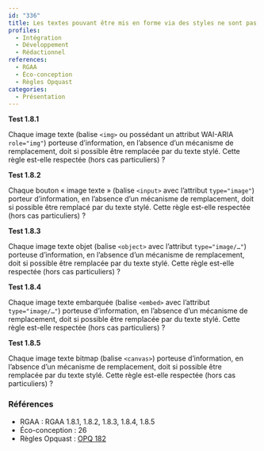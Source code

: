 ```yaml
---
id: "336"
title: Les textes pouvant être mis en forme via des styles ne sont pas remplacés par des images
profiles:
  - Intégration
  - Développement
  - Rédactionnel
references:
  - RGAA
  - Éco-conception
  - Règles Opquast
categories:
  - Présentation
---
```


**Test 1.8.1**

Chaque image texte (balise `<img>` ou possédant un attribut WAI-ARIA `role="img"`) porteuse d’information, en l’absence d’un mécanisme de remplacement, doit si possible être remplacée par du texte stylé. Cette règle est-elle respectée (hors cas particuliers) ?

**Test 1.8.2**

Chaque bouton « image texte » (balise `<input>` avec l’attribut `type="image"`) porteur d’information, en l’absence d’un mécanisme de remplacement, doit si possible être remplacé par du texte stylé. Cette règle est-elle respectée (hors cas particuliers) ?

**Test 1.8.3**

Chaque image texte objet (balise `<object>` avec l’attribut `type="image/…"`) porteuse d’information, en l’absence d’un mécanisme de remplacement, doit si possible être remplacée par du texte stylé. Cette règle est-elle respectée (hors cas particuliers) ?

**Test 1.8.4**

Chaque image texte embarquée (balise `<embed>` avec l’attribut `type="image/…"`) porteuse d’information, en l’absence d’un mécanisme de remplacement, doit si possible être remplacée par du texte stylé. Cette règle est-elle respectée (hors cas particuliers) ?

**Test 1.8.5**

Chaque image texte bitmap (balise `<canvas>`) porteuse d’information, en l’absence d’un mécanisme de remplacement, doit si possible être remplacée par du texte stylé. Cette règle est-elle respectée (hors cas particuliers) ?


### Références

*   RGAA : RGAA 1.8.1, 1.8.2, 1.8.3, 1.8.4, 1.8.5
*   Éco-conception : 26
*   Règles Opquast : [OPQ 182](https://checklists.opquast.com/fr/assurance-qualite-web/les-textes-pouvant-etre-mis-en-forme-via-des-styles-ne-sont-pas-remplaces-par-des-images)
